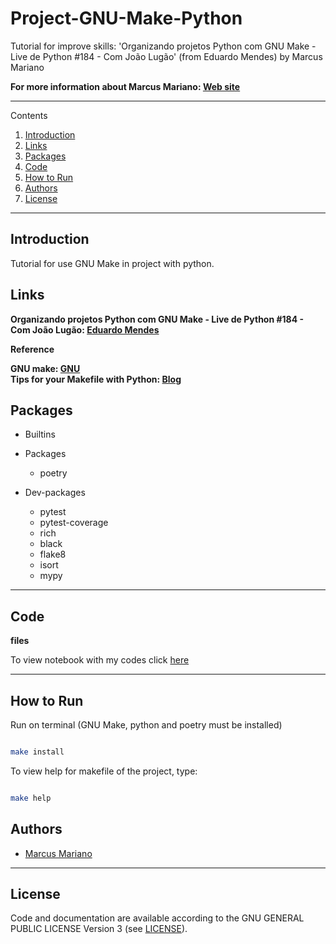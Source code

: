 # Project-GNU-Make-Python


Tutorial for improve skills: 'Organizando projetos Python com GNU Make - Live de Python #184 - Com João Lugão' (from Eduardo Mendes) by Marcus Mariano

**For more information about Marcus Mariano: [Web site](https://marcusmariano.github.io/mmariano/)**  

---

Contents 


1. [Introduction](#introduction)
1. [Links](#links)
1. [Packages](#packages)
1. [Code](#code)
1. [How to Run](#how-to-run)
1. [Authors](#authors)
1. [License](#license)


---

## Introduction


Tutorial for use GNU Make in project with python.

## Links

**Organizando projetos Python com GNU Make - Live de Python #184 - Com João Lugão: [Eduardo Mendes](https://www.youtube.com/watch?v=Bb_TvqoUxX4)**   

__Reference__   

**GNU make: [GNU](https://www.gnu.org/software/make/manual/make.html)**   
**Tips for your Makefile with Python: [Blog](https://blog.mathieu-leplatre.info/tips-for-your-makefile-with-python.html)**  

## Packages

- Builtins    

- Packages
    - poetry
    

- Dev-packages
    - pytest
    - pytest-coverage
    - rich
    - black
    - flake8
    - isort
    - mypy

---

## Code

__files__

To view notebook with my codes click [here](https://github.com/python-marcus-mariano/Project-GNU-Make-Python)

---

## How to Run

Run on terminal (GNU Make, python and poetry must be installed)

```sh

make install

```

To view help for makefile of the project, type:

```sh

make help

```


## Authors

* [Marcus Mariano](https://marcusmariano.github.io/mmariano/)

---


## License

Code and documentation are available according to the GNU GENERAL PUBLIC LICENSE Version 3 (see [LICENSE](https://www.gnu.org/licenses/gpl.html)).
